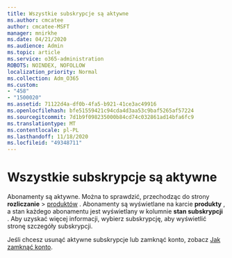 ```yaml
---
title: Wszystkie subskrypcje są aktywne
ms.author: cmcatee
author: cmcatee-MSFT
manager: mnirkhe
ms.date: 04/21/2020
ms.audience: Admin
ms.topic: article
ms.service: o365-administration
ROBOTS: NOINDEX, NOFOLLOW
localization_priority: Normal
ms.collection: Adm_O365
ms.custom:
- "458"
- "1500020"
ms.assetid: 71122d4a-df0b-4fa5-b921-41ce3ac49916
ms.openlocfilehash: bfe51559421c94cda4d3aa53c9baf5265af57224
ms.sourcegitcommit: 7d1b9f098235000b84cd74c032861ad14bfa6fc9
ms.translationtype: MT
ms.contentlocale: pl-PL
ms.lasthandoff: 11/18/2020
ms.locfileid: "49348711"
---
```

# <a name="all-subscriptions-are-active"></a>Wszystkie subskrypcje są aktywne

Abonamenty są aktywne. Można to sprawdzić, przechodząc do strony **rozliczanie** \> [produktów](https://go.microsoft.com/fwlink/p/?linkid=842054) . Abonamenty są wyświetlane na karcie **produkty** , a stan każdego abonamentu jest wyświetlany w kolumnie **stan subskrypcji** . Aby uzyskać więcej informacji, wybierz subskrypcję, aby wyświetlić stronę szczegóły subskrypcji.
  
Jeśli chcesz usunąć aktywne subskrypcje lub zamknąć konto, zobacz [Jak zamknąć konto](https://docs.microsoft.com/microsoft-365/commerce/close-your-account?view=o365-worldwide).
